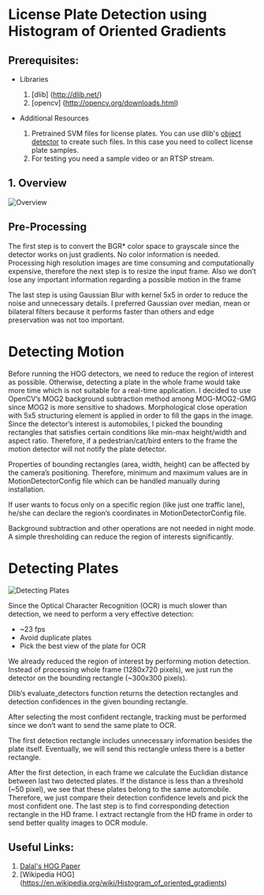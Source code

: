 # License Plate Detection using Histogram of Oriented Gradients 

## Prerequisites:
  - Libraries
      1. [dlib] (http://dlib.net/)
      2. [opencv] (http://opencv.org/downloads.html) 
  
  - Additional Resources
      1. Pretrained SVM files for license plates. You can use dlib's [object detector](http://dlib.net/fhog_object_detector_ex.cpp.html) to create such files. In this case you need to collect license plate samples.
      2. For testing you need a sample video or an RTSP stream.  


## 1. Overview

![Overview](http://image.prntscr.com/image/47595346625f41838f94134f382bb97e.png)

## Pre-Processing
The first step is to convert the BGR* color space to grayscale since the detector works on just gradients.  No color information is needed.
Processing high resolution images are time consuming and computationally expensive, therefore the next step is to resize the input frame. Also we don’t lose any important information regarding a possible motion in the frame

The last step is using Gaussian Blur with kernel 5x5 in order to reduce the noise and unnecessary details. I preferred Gaussian over median, mean or bilateral filters because it performs faster than others and edge preservation was not too important.

# Detecting Motion
Before running the HOG detectors, we need to reduce the region of interest as possible. Otherwise, detecting a plate in the whole frame would take more time which is not suitable for a real-time application.
I decided to use OpenCV’s MOG2 background subtraction method among MOG-MOG2-GMG since MOG2 is more sensitive to shadows.
Morphological close operation with 5x5 structuring element is applied in order to fill the gaps in the image.
Since the detector’s interest is automobiles, I picked the bounding rectangles that satisfies certain conditions like min-max height/width and aspect ratio. Therefore, if a pedestrian/cat/bird enters to the frame the motion detector will not notify the plate detector. 

Properties of bounding rectangles (area, width, height) can be affected by the camera’s positioning. Therefore, minimum and maximum values are in MotionDetectorConfig file which can be handled manually during installation. 

If user wants to focus only on a specific region (like just one traffic lane), he/she can declare the region’s coordinates in MotionDetectorConfig file.

Background subtraction and other operations are not needed in night mode. A simple thresholding can reduce the region of interests significantly.  



# Detecting Plates
![Detecting Plates](http://image.prntscr.com/image/304ef94fc4ce43549f595e6a722ec7ef.png)

Since the Optical Character Recognition (OCR) is much slower than detection, we need to perform a very effective detection:
-	~23 fps
-	Avoid duplicate plates
-	Pick the best view of the plate for OCR       

We already reduced the region of interest by performing motion detection. Instead of processing whole frame (1280x720 pixels), we just run the detector on the bounding rectangle (~300x300 pixels). 

Dlib’s evaluate_detectors function returns the detection rectangles and detection confidences in the given bounding rectangle.

After selecting the most confident rectangle, tracking must be performed since we don’t want to send the same plate to OCR. 

The first detection rectangle includes unnecessary information besides the plate itself. Eventually, we will send this rectangle unless there is a better rectangle. 

After the first detection, in each frame we calculate the Euclidian distance between last two detected plates. If the distance is less than a threshold (~50 pixel), we see that these plates belong to the same automobile. Therefore, we just compare their detection confidence levels and pick the most confident one.
The last step is to find corresponding detection rectangle in the HD frame. I extract rectangle from the HD frame in order to send better quality images to OCR module.

## Useful Links:
  1. [Dalal's HOG Paper](https://lear.inrialpes.fr/people/triggs/pubs/Dalal-cvpr05.pdf)
  2. [Wikipedia HOG] (https://en.wikipedia.org/wiki/Histogram_of_oriented_gradients)


  
